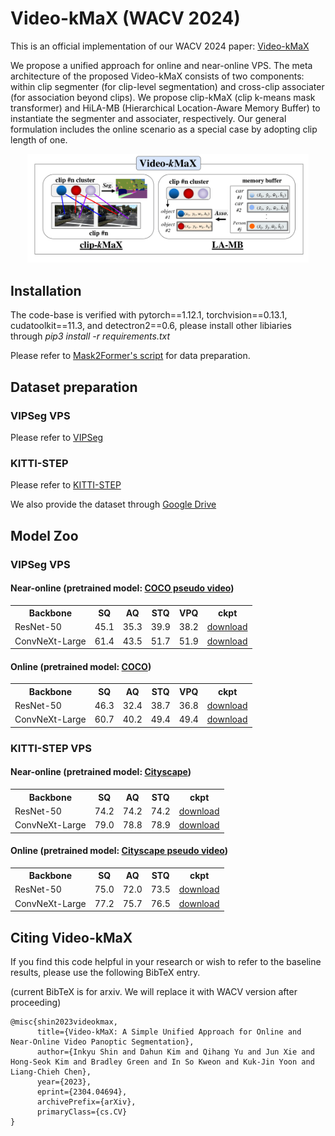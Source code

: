 # Video-kMaX (WACV 2024)

This is an official implementation of our WACV 2024 paper: [Video-kMaX](https://arxiv.org/pdf/2304.04694.pdf)

We propose a unified approach for online and near-online VPS. The meta architecture of the proposed Video-kMaX consists of two components: within clip segmenter (for clip-level segmentation) and cross-clip associater (for association beyond clips). We propose clip-kMaX (clip k-means mask transformer) and HiLA-MB (Hierarchical Location-Aware Memory Buffer) to instantiate the segmenter and associater, respectively. Our general formulation includes the online scenario as a special case by adopting clip length of one.

<p align="center">
   <img src="./docs/video_kmax_teaser_new_v2.png" width=450>
</p>

## Installation
The code-base is verified with pytorch==1.12.1, torchvision==0.13.1, cudatoolkit==11.3, and detectron2==0.6,
please install other libiaries through *pip3 install -r requirements.txt*

Please refer to [Mask2Former's script](https://github.com/facebookresearch/Mask2Former/blob/main/datasets/README.md) for data preparation.


## Dataset preparation

### VIPSeg VPS

Please refer to [VIPSeg](https://github.com/VIPSeg-Dataset/VIPSeg-Dataset)

### KITTI-STEP

Please refer to [KITTI-STEP](https://github.com/google-research/deeplab2)

We also provide the dataset through [Google Drive](https://github.com/google-research/deeplab2)

## Model Zoo


### VIPSeg VPS

#### Near-online (pretrained model: [COCO pseudo video](https://drive.google.com/drive/folders/1CX4V1wYlAPW0vqkMP9tSDlqvjjVy4vWS?usp=sharing))

<table><tbody>
<!-- START TABLE -->
<!-- TABLE HEADER -->
<th valign="bottom">Backbone</th>
<th valign="bottom">SQ</th>
<th valign="bottom">AQ</th>
<th valign="bottom">STQ</th>
<th valign="bottom">VPQ</th>
<th valign="bottom">ckpt</th>
<!-- TABLE BODY -->
 <!-- <tr><td align="left"><a href="./configs/coco/panoptic_segmentation/kmax_r50.yaml">ResNet-50</td> -->
 <tr><td align="left">ResNet-50</td>
<td align="center"> 45.1 </td>
<td align="center"> 35.3 </td>
<td align="center"> 39.9 </td>
<td align="center"> 38.2 </td>
<td align="center"><a href="https://drive.google.com/drive/folders/1gCbGXrk8LxbX73ZXpFn3DpVbICD3BndA?usp=sharing">download</a></td>
</tr>
<!-- <tr align="center"> ConvNeXt-Large </td> -->
 <tr><td align="left">ConvNeXt-Large</td>
<td align="center"> 61.4 </td>
<td align="center"> 43.5 </td>
<td align="center"> 51.7 </td>
<td align="center"> 51.9 </td>
<td align="center"><a href="https://drive.google.com/drive/folders/1yxa7kouUGfoxhyG95tdYbe_s--58TaGF?usp=sharing">download</a></td>
</tr>
</tbody></table>

#### Online (pretrained model: [COCO](https://drive.google.com/drive/folders/1y_F8gJfZ2u9oDhqJy2y61FfpOBFGDWk7?usp=sharing))

<table><tbody>
<!-- START TABLE -->
<!-- TABLE HEADER -->
<th valign="bottom">Backbone</th>
<th valign="bottom">SQ</th>
<th valign="bottom">AQ</th>
<th valign="bottom">STQ</th>
<th valign="bottom">VPQ</th>
<th valign="bottom">ckpt</th>
<!-- TABLE BODY -->
 <tr><td align="left">ResNet-50</td>
<!-- <tr align="center"> ResNet-50 </td> -->
<td align="center"> 46.3 </td>
<td align="center"> 32.4 </td>
<td align="center"> 38.7 </td>
<td align="center"> 36.8 </td>
<td align="center"><a href="https://drive.google.com/drive/folders/1gCbGXrk8LxbX73ZXpFn3DpVbICD3BndA?usp=sharing">download</a></td>
</tr>
 <tr><td align="left">ConvNeXt-Large</td>
<!-- <tr align="center"> ConvNeXt-Large </td> -->
<td align="center"> 60.7 </td>
<td align="center"> 40.2 </td>
<td align="center"> 49.4 </td>
<td align="center"> 49.4 </td>
<td align="center"><a href="https://drive.google.com/drive/folders/1yxa7kouUGfoxhyG95tdYbe_s--58TaGF?usp=sharing">download</a></td>
</tr>
</tbody></table>

### KITTI-STEP VPS

#### Near-online (pretrained model: [Cityscape](https://drive.google.com/drive/folders/1u-VBjkrPRP2NiFOVF15Lmd01ZDALVwsx?usp=sharing))

<table><tbody>
<!-- START TABLE -->
<!-- TABLE HEADER -->
<th valign="bottom">Backbone</th>
<th valign="bottom">SQ</th>
<th valign="bottom">AQ</th>
<th valign="bottom">STQ</th>
<th valign="bottom">ckpt</th>
<!-- TABLE BODY -->
 <!-- <tr><td align="left"><a href="./configs/coco/panoptic_segmentation/kmax_r50.yaml">ResNet-50</td> -->
 <tr><td align="left">ResNet-50</td>
<td align="center"> 74.2 </td>
<td align="center"> 74.2 </td>
<td align="center"> 74.2 </td>
<td align="center"><a href="">download</a></td>
</tr>
<!-- <tr align="center"> ConvNeXt-Large </td> -->
 <tr><td align="left">ConvNeXt-Large</td>
<td align="center"> 79.0 </td>
<td align="center"> 78.8 </td>
<td align="center"> 78.9 </td>
<td align="center"><a href="">download</a></td>
</tr>
</tbody></table>

#### Online (pretrained model: [Cityscape pseudo video](https://drive.google.com/drive/folders/1y_F8gJfZ2u9oDhqJy2y61FfpOBFGDWk7?usp=sharing))

<table><tbody>
<!-- START TABLE -->
<!-- TABLE HEADER -->
<th valign="bottom">Backbone</th>
<th valign="bottom">SQ</th>
<th valign="bottom">AQ</th>
<th valign="bottom">STQ</th>
<th valign="bottom">ckpt</th>
<!-- TABLE BODY -->
 <!-- <tr><td align="left"><a href="./configs/coco/panoptic_segmentation/kmax_r50.yaml">ResNet-50</td> -->
<!-- <tr align="center"> ResNet-50 </td> -->
 <tr><td align="left">ResNet-50</td>
<td align="center"> 75.0 </td>
<td align="center"> 72.0 </td>
<td align="center"> 73.5 </td>
<td align="center"><a href="">download</a></td>
</tr>
 <tr><td align="left">ConvNeXt-Large</td>
<td align="center"> 77.2 </td>
<td align="center"> 75.7 </td>
<td align="center"> 76.5 </td>
<td align="center"><a href="">download</a></td>
</tr>
</tbody></table>

## Citing Video-kMaX

If you find this code helpful in your research or wish to refer to the baseline
results, please use the following BibTeX entry.

(current BibTeX is for arxiv. We will replace it with WACV version after proceeding)

```
@misc{shin2023videokmax,
      title={Video-kMaX: A Simple Unified Approach for Online and Near-Online Video Panoptic Segmentation}, 
      author={Inkyu Shin and Dahun Kim and Qihang Yu and Jun Xie and Hong-Seok Kim and Bradley Green and In So Kweon and Kuk-Jin Yoon and Liang-Chieh Chen},
      year={2023},
      eprint={2304.04694},
      archivePrefix={arXiv},
      primaryClass={cs.CV}
}
```